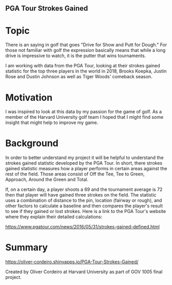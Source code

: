 ## PGA Tour Strokes Gained 


# Topic
There is an saying in golf that goes "Drive for Show and Putt for Dough." For those not familiar with golf the expression basically means that while a long drive is impressive to watch, it is the putter that wins tournaments. 

I am working with data from the PGA Tour, looking at their strokes gained statistic for the top three players in the world in 2018, Brooks Koepka, Justin Rose and Dustin Johnson as well as Tiger Woods' comeback season. 


# Motivation
I was inspired to look at this data by my passion for the game of golf. As a member of the Harvard University golf team I hoped that I might find some insight that might help to improve my game. 


# Background
In order to better understand my project it will be helpful to understand the strokes gained statistic developed by the PGA Tour. In short, there strokes gained statistic measures how a player performs in certain areas against the rest of the field. Those areas consist of Off the Tee, Tee to Green, Approach, Around the Green and Total. 

If, on a certain day, a player shoots a 69 and the tournament average is 72 then that player will have gained three strokes on the field. The statistic uses a combination of distance to the pin, location (fairway or rough), and other factors to calculate a baseline and then compares the player's result to see if they gained or lost strokes. Here is a link to the PGA Tour's website where they explain their detailed calculations:

https://www.pgatour.com/news/2016/05/31/strokes-gained-defined.html


# Summary

https://oliver-cordeiro.shinyapps.io/PGA-Tour-Strokes-Gained/


Created by Oliver Cordeiro at Harvard University as part of GOV 1005 final project.
